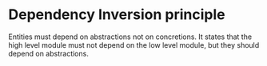 # Dependency Inversion principle
Entities must depend on abstractions not on concretions. It states that the high level module must not depend on the low level module, but they should depend on abstractions.